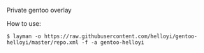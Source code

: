 
Private gentoo overlay

How to use:

```
$ layman -o https://raw.githubusercontent.com/helloyi/gentoo-helloyi/master/repo.xml -f -a gentoo-helloyi
```

